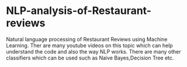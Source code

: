 # NLP-analysis-of-Restaurant-reviews
Natural language processing of Restaurant Reviews using Machine Learning.
Ther are many youtube videos on this topic which can help understand the code and also the way NLP works.
There are many other classifiers which can be used such as Naive Bayes,Decision Tree etc.
